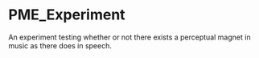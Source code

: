 # PME_Experiment
An experiment testing whether or not there exists a perceptual magnet in music as there does in speech.
